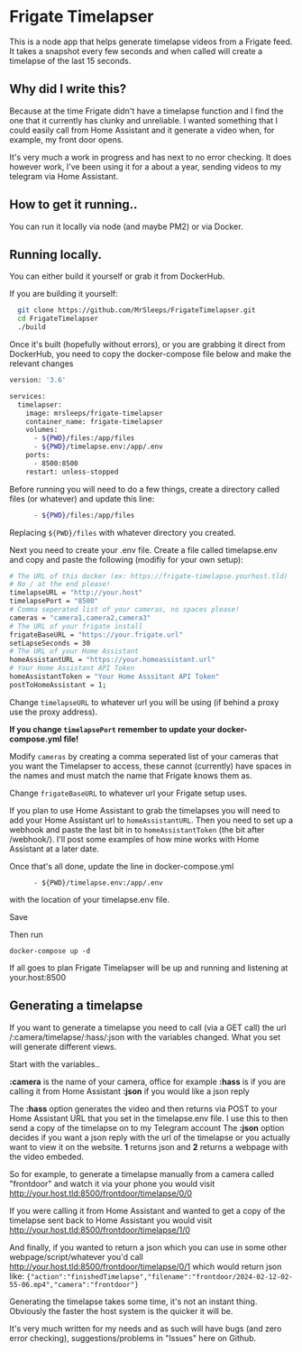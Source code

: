 # Frigate Timelapser

This is a node app that helps generate timelapse videos from a Frigate feed. It takes a snapshot every few seconds and when called will create a timelapse of the last 15 seconds. 

## Why did I write this? 

Because at the time Frigate didn't have a timelapse function and I find the one that it currently has clunky and unreliable.  I wanted something that I could easily call from Home Assistant and it generate a video when, for example, my front door opens.

It's very much a work in progress and has next to no error checking. It does however work, I've been using it for a about a year, sending videos to my telegram via Home Assistant.


## How to get it running..

You can run it locally via node (and maybe PM2) or via Docker.

## Running locally.


You can either build it yourself or grab it from DockerHub.

If you are building it yourself:

```bash
  git clone https://github.com/MrSleeps/FrigateTimelapser.git
  cd FrigateTimelapser
  ./build
```
Once it's built (hopefully without errors), or you are grabbing it direct from DockerHub, you need to copy the docker-compose file below and make the relevant changes


```bash
version: '3.6'

services:
  timelapser:
    image: mrsleeps/frigate-timelapser
    container_name: frigate-timelapser
    volumes:
      - ${PWD}/files:/app/files
      - ${PWD}/timelapse.env:/app/.env
    ports:
      - 8500:8500
    restart: unless-stopped
```

Before running you will need to do a few things, create a directory called files (or whatever) and update this line:

```bash
      - ${PWD}/files:/app/files
```

Replacing ```${PWD}/files``` with whatever directory you created.

Next you need to create your .env file. Create a file called timelapse.env and copy and paste the following (modifiy for your own setup):

```bash
# The URL of this docker (ex: https://frigate-timelapse.yourhost.tld)
# No / at the end please!
timelapseURL = "http://your.host"
timelapsePort = "8500"
# Comma seperated list of your cameras, no spaces please!
cameras = "camera1,camera2,camera3"
# The URL of your frigate install
frigateBaseURL = "https://your.frigate.url"
setLapseSeconds = 30
# The URL of your Home Assistant
homeAssistantURL = "https://your.homeassistant.url"
# Your Home Assistant API Token
homeAssistantToken = "Your Home Asssitant API Token"
postToHomeAssistant = 1;
```

Change ```timelapseURL``` to whatever url you will be using (if behind a proxy use the proxy address).

**If you change ```timelapsePort``` remember to update your docker-compose.yml file!**

Modify ```cameras``` by creating a comma seperated list of your cameras that you want the Timelapser to access, these cannot (currently) have spaces in the names and must match the name that Frigate knows them as.

Change ```frigateBaseURL``` to whatever url your Frigate setup uses.

If you plan to use Home Assistant to grab the timelapses you will need to add your Home Assistant url to ```homeAssistantURL```.  Then you need to set up a webhook and paste the last bit in to ```homeAssistantToken``` (the bit after /webhook/). I'll post some examples of how mine works with Home Assistant at a later date.

Once that's all done, update the line in docker-compose.yml 

```
      - ${PWD}/timelapse.env:/app/.env
```
with the location of your timelapse.env file.

Save

Then run

```
docker-compose up -d
```

If all goes to plan Frigate Timelapser will be up and running and listening at your.host:8500

## Generating a timelapse

If you want to generate a timelapse you need to call (via a GET call) the url /:camera/timelapse/:hass/:json with the variables changed. What you set will generate different views.

Start with the variables..

**:camera** is the name of your camera, office for example
**:hass** is if you are calling it from Home Assistant 
**:json** if you would like a json reply

The **:hass** option generates the video and then returns via POST to your Home Assistant URL that you set in the timelapse.env file. I use this to then send a copy of the timelapse on to my Telegram account
The **:json** option decides if you want a json reply with the url of the timelapse or you actually want to view it on the website. **1** returns json and **2** returns a webpage with the video embeded.

So for example, to generate a timelapse manually from a camera called "frontdoor" and watch it via your phone you would visit http://your.host.tld:8500/frontdoor/timelapse/0/0

If you were calling it from Home Assistant and wanted to get a copy of the timelapse sent back to Home Assistant you would visit http://your.host.tld:8500/frontdoor/timelapse/1/0

And finally, if you wanted to return a json which you can use in some other webpage/script/whatever you'd call http://your.host.tld:8500/frontdoor/timelapse/0/1 which would return json like: ```{"action":"finishedTimelapse","filename":"frontdoor/2024-02-12-02-55-06.mp4","camera":"frontdoor"}``` 

Generating the timelapse takes some time, it's not an instant thing. Obviously the faster the host system is the quicker it will be.

It's very much written for my needs and as such will have bugs (and zero error checking), suggestions/problems in "Issues" here on Github.
